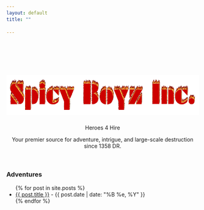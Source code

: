 ```yaml
---
layout: default
title: ""

---
```


<header class="jumbotron subhead" id="overview">
  <center>
    <br /><br /><br />
    <div class="row">
      <h1><img src="logo.gif" title="Spicy Boyz Inc" width="549" height="104" /></h1>
      <p class="lead">Heroes 4 Hire</p>
    </div>
    Your premier source for adventure, intrigue, and large-scale destruction since 1358 DR.
  </center>
</header>

### Adventures
<ul class="adventure-list">
{% for post in site.posts %}
  <li>
    <a href="{{ post.url }}">{{ post.title }}</a> - {{ post.date | date: "%B %e, %Y" }}
  </li>
{% endfor %}
</ul>
